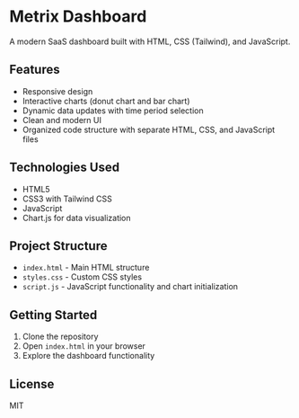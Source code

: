 # Metrix Dashboard

A modern SaaS dashboard built with HTML, CSS (Tailwind), and JavaScript.

## Features

- Responsive design
- Interactive charts (donut chart and bar chart)
- Dynamic data updates with time period selection
- Clean and modern UI
- Organized code structure with separate HTML, CSS, and JavaScript files

## Technologies Used

- HTML5
- CSS3 with Tailwind CSS
- JavaScript
- Chart.js for data visualization

## Project Structure

- `index.html` - Main HTML structure
- `styles.css` - Custom CSS styles
- `script.js` - JavaScript functionality and chart initialization

## Getting Started

1. Clone the repository
2. Open `index.html` in your browser
3. Explore the dashboard functionality

## License

MIT 